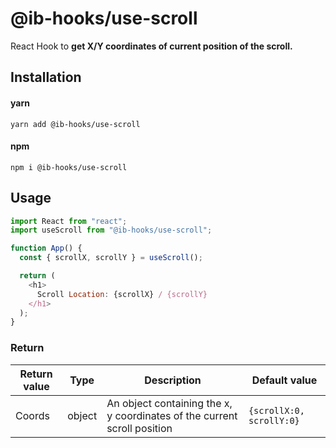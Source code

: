 # @ib-hooks/use-scroll

React Hook to **get X/Y coordinates of current position of the scroll.**

## Installation

#### yarn

`yarn add @ib-hooks/use-scroll`

#### npm

`npm i @ib-hooks/use-scroll`

## Usage

```js
import React from "react";
import useScroll from "@ib-hooks/use-scroll";

function App() {
  const { scrollX, scrollY } = useScroll();

  return (
    <h1>
      Scroll Location: {scrollX} / {scrollY}
    </h1>
  );
}
```

### Return

| Return value | Type   | Description                                                              | Default value            |
| ------------ | ------ | ------------------------------------------------------------------------ | ------------------------ |
| Coords       | object | An object containing the x, y coordinates of the current scroll position | `{scrollX:0, scrollY:0}` |
